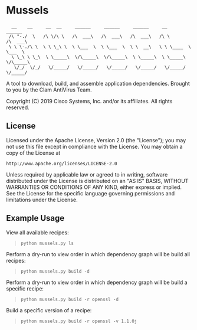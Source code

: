 # Mussels

```
  __    __     __  __     ______     ______     ______     __         ______
 /\ "-./  \   /\ \/\ \   /\  ___\   /\  ___\   /\  ___\   /\ \       /\  ___\
 \ \ \-./\ \  \ \ \_\ \  \ \___  \  \ \___  \  \ \  __\   \ \ \____  \ \___  \
  \ \_\ \ \_\  \ \_____\  \/\_____\  \/\_____\  \ \_____\  \ \_____\  \/\_____\
   \/_/  \/_/   \/_____/   \/_____/   \/_____/   \/_____/   \/_____/   \/_____/
```

A tool to download, build, and assemble application dependencies.
                                    Brought to you by the Clam AntiVirus Team.

Copyright (C) 2019 Cisco Systems, Inc. and/or its affiliates. All rights reserved.

## License

Licensed under the Apache License, Version 2.0 (the "License");
you may not use this file except in compliance with the License.
You may obtain a copy of the License at

    http://www.apache.org/licenses/LICENSE-2.0

Unless required by applicable law or agreed to in writing, software
distributed under the License is distributed on an "AS IS" BASIS,
WITHOUT WARRANTIES OR CONDITIONS OF ANY KIND, either express or implied.
See the License for the specific language governing permissions and
limitations under the License.

## Example Usage

View all available recipes:

> `python mussels.py ls`

Perform a dry-run to view order in which dependency graph will be build all recipes:

> `python mussels.py build -d`

Perform a dry-run to view order in which dependency graph will be build a specific recipe:

> `python mussels.py build -r openssl -d`

Build a specific version of a recipe:

> `python mussels.py build -r openssl -v 1.1.0j`
